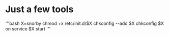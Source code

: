  # Just a few tools

'''bash
X=snorby
chmod +x /etc/init.d/$X
chkconfig --add $X
chkconfig $X on
service $X start
'''
